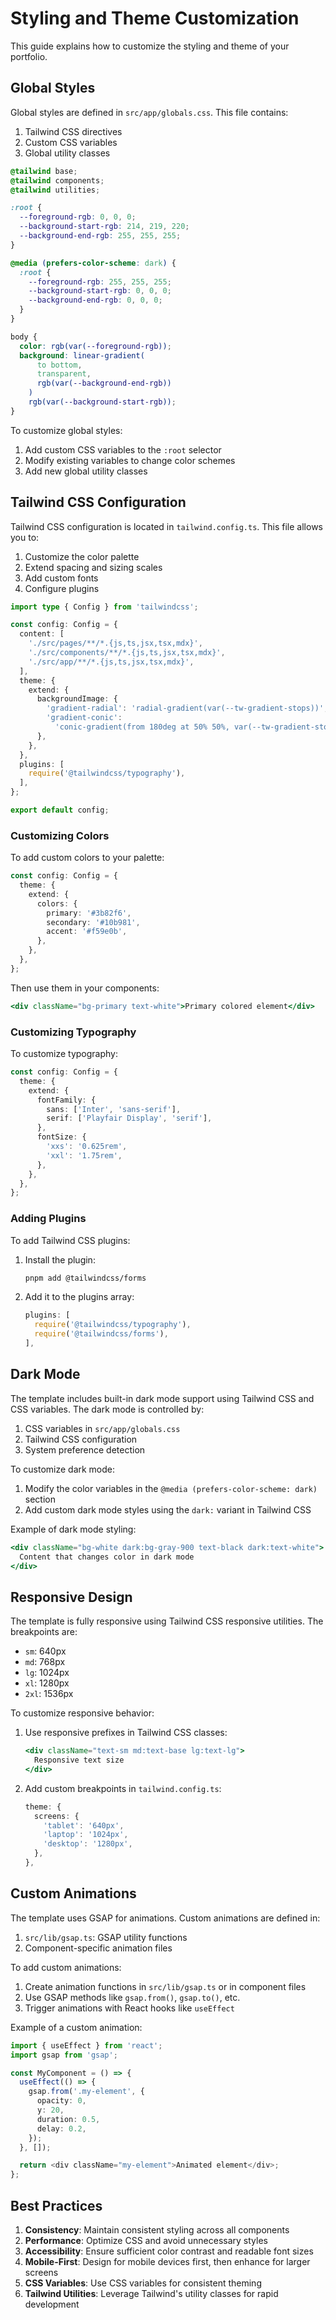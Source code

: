 # Styling and Theme Customization

This guide explains how to customize the styling and theme of your portfolio.

## Global Styles

Global styles are defined in `src/app/globals.css`. This file contains:

1. Tailwind CSS directives
2. Custom CSS variables
3. Global utility classes

```css
@tailwind base;
@tailwind components;
@tailwind utilities;

:root {
  --foreground-rgb: 0, 0, 0;
  --background-start-rgb: 214, 219, 220;
  --background-end-rgb: 255, 255, 255;
}

@media (prefers-color-scheme: dark) {
  :root {
    --foreground-rgb: 255, 255, 255;
    --background-start-rgb: 0, 0, 0;
    --background-end-rgb: 0, 0, 0;
  }
}

body {
  color: rgb(var(--foreground-rgb));
  background: linear-gradient(
      to bottom,
      transparent,
      rgb(var(--background-end-rgb))
    )
    rgb(var(--background-start-rgb));
}
```

To customize global styles:

1. Add custom CSS variables to the `:root` selector
2. Modify existing variables to change color schemes
3. Add new global utility classes

## Tailwind CSS Configuration

Tailwind CSS configuration is located in `tailwind.config.ts`. This file allows you to:

1. Customize the color palette
2. Extend spacing and sizing scales
3. Add custom fonts
4. Configure plugins

```typescript
import type { Config } from 'tailwindcss';

const config: Config = {
  content: [
    './src/pages/**/*.{js,ts,jsx,tsx,mdx}',
    './src/components/**/*.{js,ts,jsx,tsx,mdx}',
    './src/app/**/*.{js,ts,jsx,tsx,mdx}',
  ],
  theme: {
    extend: {
      backgroundImage: {
        'gradient-radial': 'radial-gradient(var(--tw-gradient-stops))',
        'gradient-conic':
          'conic-gradient(from 180deg at 50% 50%, var(--tw-gradient-stops))',
      },
    },
  },
  plugins: [
    require('@tailwindcss/typography'),
  ],
};

export default config;
```

### Customizing Colors

To add custom colors to your palette:

```typescript
const config: Config = {
  theme: {
    extend: {
      colors: {
        primary: '#3b82f6',
        secondary: '#10b981',
        accent: '#f59e0b',
      },
    },
  },
};
```

Then use them in your components:

```jsx
<div className="bg-primary text-white">Primary colored element</div>
```

### Customizing Typography

To customize typography:

```typescript
const config: Config = {
  theme: {
    extend: {
      fontFamily: {
        sans: ['Inter', 'sans-serif'],
        serif: ['Playfair Display', 'serif'],
      },
      fontSize: {
        'xxs': '0.625rem',
        'xxl': '1.75rem',
      },
    },
  },
};
```

### Adding Plugins

To add Tailwind CSS plugins:

1. Install the plugin:
   ```bash
   pnpm add @tailwindcss/forms
   ```

2. Add it to the plugins array:
   ```typescript
   plugins: [
     require('@tailwindcss/typography'),
     require('@tailwindcss/forms'),
   ],
   ```

## Dark Mode

The template includes built-in dark mode support using Tailwind CSS and CSS variables. The dark mode is controlled by:

1. CSS variables in `src/app/globals.css`
2. Tailwind CSS configuration
3. System preference detection

To customize dark mode:

1. Modify the color variables in the `@media (prefers-color-scheme: dark)` section
2. Add custom dark mode styles using the `dark:` variant in Tailwind CSS

Example of dark mode styling:

```jsx
<div className="bg-white dark:bg-gray-900 text-black dark:text-white">
  Content that changes color in dark mode
</div>
```

## Responsive Design

The template is fully responsive using Tailwind CSS responsive utilities. The breakpoints are:

- `sm`: 640px
- `md`: 768px
- `lg`: 1024px
- `xl`: 1280px
- `2xl`: 1536px

To customize responsive behavior:

1. Use responsive prefixes in Tailwind CSS classes:
   ```jsx
   <div className="text-sm md:text-base lg:text-lg">
     Responsive text size
   </div>
   ```

2. Add custom breakpoints in `tailwind.config.ts`:
   ```typescript
   theme: {
     screens: {
       'tablet': '640px',
       'laptop': '1024px',
       'desktop': '1280px',
     },
   },
   ```

## Custom Animations

The template uses GSAP for animations. Custom animations are defined in:

1. `src/lib/gsap.ts`: GSAP utility functions
2. Component-specific animation files

To add custom animations:

1. Create animation functions in `src/lib/gsap.ts` or in component files
2. Use GSAP methods like `gsap.from()`, `gsap.to()`, etc.
3. Trigger animations with React hooks like `useEffect`

Example of a custom animation:

```typescript
import { useEffect } from 'react';
import gsap from 'gsap';

const MyComponent = () => {
  useEffect(() => {
    gsap.from('.my-element', {
      opacity: 0,
      y: 20,
      duration: 0.5,
      delay: 0.2,
    });
  }, []);

  return <div className="my-element">Animated element</div>;
};
```

## Best Practices

1. **Consistency**: Maintain consistent styling across all components
2. **Performance**: Optimize CSS and avoid unnecessary styles
3. **Accessibility**: Ensure sufficient color contrast and readable font sizes
4. **Mobile-First**: Design for mobile devices first, then enhance for larger screens
5. **CSS Variables**: Use CSS variables for consistent theming
6. **Tailwind Utilities**: Leverage Tailwind's utility classes for rapid development